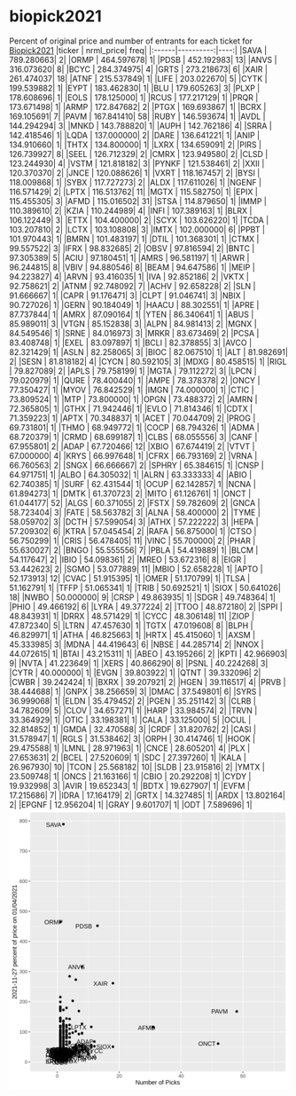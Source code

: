 # biopick2021
Percent of original price and number of entrants for each ticket for [Biopick2021](https://twitter.com/hashtag/Biopick2021)
|ticker | nrml_price| freq|
|:------|----------:|----:|
|SAVA   | 789.280663|    2|
|ORMP   | 464.597678|    1|
|PDSB   | 452.192983|   13|
|ANVS   | 316.073620|    8|
|BCYC   | 284.374975|    4|
|GRTS   | 273.218673|    6|
|XAIR   | 261.474037|   18|
|ATNF   | 215.537849|    1|
|LIFE   | 203.022670|    5|
|CYTK   | 199.539882|    1|
|EYPT   | 183.462830|    1|
|BLU    | 179.605263|    3|
|PLXP   | 178.608696|    1|
|EOLS   | 178.125000|    1|
|RCUS   | 177.217129|    1|
|PRQR   | 173.671498|    1|
|ARMP   | 172.847682|    2|
|PTGX   | 169.693867|    1|
|BCRX   | 169.105691|    7|
|PAVM   | 167.841410|   58|
|RUBY   | 146.593674|    1|
|AVDL   | 144.294294|    3|
|MNKD   | 143.788820|    1|
|AUPH   | 142.762186|    4|
|SRRA   | 142.418546|    1|
|LQDA   | 137.000000|    2|
|DARE   | 136.641221|    1|
|ANIP   | 134.910660|    1|
|THTX   | 134.800000|    1|
|LXRX   | 134.659091|    2|
|PIRS   | 126.739927|    8|
|SEEL   | 126.712329|    2|
|CMRX   | 123.949580|    2|
|CLSD   | 123.244930|    4|
|VSTM   | 121.818182|    3|
|PYNKF  | 121.538461|    2|
|XXII   | 120.370370|    2|
|JNCE   | 120.088626|    1|
|VXRT   | 118.167457|    2|
|BYSI   | 118.009868|    1|
|SYBX   | 117.727273|    2|
|ALDX   | 117.611026|    1|
|NGENF  | 116.571429|    2|
|LPTX   | 116.513762|   11|
|MGTX   | 115.582750|    1|
|EPIX   | 115.455305|    3|
|AFMD   | 115.016502|   31|
|STSA   | 114.879650|    1|
|IMMP   | 110.389610|    2|
|KZIA   | 110.244989|    4|
|INFI   | 107.389163|    1|
|BLRX   | 106.122449|    3|
|ETTX   | 104.400000|    2|
|SCYX   | 103.626220|    1|
|TCDA   | 103.207810|    2|
|LCTX   | 103.108808|    3|
|IMTX   | 102.000000|    6|
|PPBT   | 101.970443|    1|
|BMRN   | 101.483197|    1|
|DTIL   | 101.368301|    1|
|CTMX   |  99.557522|    3|
|IFRX   |  98.832685|    2|
|OBSV   |  97.816594|    2|
|BNTC   |  97.305389|    5|
|ACIU   |  97.180451|    1|
|AMRS   |  96.581197|    1|
|ARWR   |  96.244815|    8|
|VBIV   |  94.880546|    8|
|BEAM   |  94.647586|    1|
|MEIP   |  94.223827|    4|
|ARVN   |  93.416035|    1|
|IVA    |  92.852186|    2|
|VKTX   |  92.758621|    2|
|ATNM   |  92.748092|    7|
|ACHV   |  92.658228|    2|
|SLN    |  91.666667|    1|
|CAPR   |  91.176471|    3|
|CLPT   |  91.046741|    3|
|NBIX   |  90.727026|    1|
|GERN   |  90.184049|    1|
|HAACU  |  88.302551|    1|
|APRE   |  87.737844|    1|
|AMRX   |  87.090164|    1|
|YTEN   |  86.340641|    1|
|ABUS   |  85.989011|    3|
|VTGN   |  85.152838|    3|
|ALPN   |  84.981413|    2|
|MGNX   |  84.549546|    1|
|SRNE   |  84.016973|    3|
|MRKR   |  83.673469|    2|
|PCSA   |  83.408748|    1|
|EXEL   |  83.097897|    1|
|BCLI   |  82.378855|    3|
|AVCO   |  82.321429|    1|
|ASLN   |  82.258065|    3|
|BIOC   |  82.067510|    1|
|ALT    |  81.982691|    2|
|SESN   |  81.818182|    4|
|CYCN   |  80.592105|    3|
|MDXG   |  80.458515|    1|
|RIGL   |  79.827089|    2|
|APLS   |  79.758199|    1|
|MGTA   |  79.112272|    3|
|LPCN   |  79.020979|    1|
|QURE   |  78.400440|    1|
|AMPE   |  78.378378|    2|
|ONCY   |  77.350427|    1|
|MYOV   |  76.842529|    1|
|IMGN   |  74.000000|    1|
|CTIC   |  73.809524|    1|
|MTP    |  73.800000|    1|
|OPGN   |  73.488372|    2|
|AMRN   |  72.365805|    1|
|GTHX   |  71.942446|    1|
|EVLO   |  71.814346|    1|
|CDTX   |  71.359223|    1|
|APTX   |  70.348837|    1|
|ACET   |  70.044709|    2|
|PROG   |  69.731801|    1|
|THMO   |  68.949772|    1|
|COCP   |  68.794326|    1|
|ADMA   |  68.720379|    1|
|CRMD   |  68.699187|    1|
|CLBS   |  68.055556|    3|
|CANF   |  67.955801|    2|
|ADAP   |  67.720466|   12|
|XBIO   |  67.674419|    2|
|VTVT   |  67.000000|    4|
|KRYS   |  66.997648|    1|
|CFRX   |  66.793169|    2|
|VRNA   |  66.760563|    2|
|SNGX   |  66.666667|    2|
|SPHRY  |  65.384615|    1|
|CNSP   |  64.971751|    1|
|ALBO   |  64.305032|    1|
|ALRN   |  63.333333|    4|
|ABIO   |  62.740385|    1|
|SURF   |  62.431544|    1|
|OCUP   |  62.142857|    1|
|NCNA   |  61.894273|    1|
|DMTK   |  61.370723|    2|
|MITO   |  61.126761|    1|
|ONCT   |  61.044177|   52|
|ALGS   |  60.371055|    2|
|FSTX   |  59.782609|    2|
|GNCA   |  58.723404|    3|
|FATE   |  58.563782|    3|
|ALNA   |  58.400000|    2|
|TYME   |  58.059702|    3|
|DCTH   |  57.599054|    3|
|ATHX   |  57.222222|    3|
|HEPA   |  57.209302|    6|
|KTRA   |  57.045454|    2|
|RAFA   |  56.875000|    1|
|CTSO   |  56.750299|    1|
|CRIS   |  56.478405|   11|
|VINC   |  55.700000|    2|
|PHAR   |  55.630027|    2|
|BNGO   |  55.555556|    7|
|PBLA   |  54.419889|    1|
|BLCM   |  54.117647|    2|
|IBIO   |  54.098361|    2|
|MREO   |  53.672316|    8|
|EIGR   |  53.442623|    2|
|SGMO   |  53.077889|   11|
|MBIO   |  52.658228|    1|
|APTO   |  52.173913|   12|
|CVAC   |  51.915395|    1|
|OMER   |  51.170799|    1|
|TLSA   |  51.162791|    1|
|TFFP   |  51.065341|    1|
|TRIB   |  50.692521|    1|
|SIOX   |  50.641026|   18|
|NWBO   |  50.000000|    9|
|CRSP   |  49.863935|    1|
|SDGR   |  49.748364|    1|
|PHIO   |  49.466192|    6|
|LYRA   |  49.377224|    2|
|TTOO   |  48.872180|    2|
|SPPI   |  48.843931|    1|
|DRRX   |  48.571429|    1|
|CYCC   |  48.306148|   11|
|ZIOP   |  47.872340|    5|
|LTRN   |  47.457630|    1|
|TGTX   |  47.019608|    8|
|BLPH   |  46.829971|    1|
|ATHA   |  46.825663|    1|
|HRTX   |  45.415060|    1|
|AXSM   |  45.333985|    3|
|MDNA   |  44.419643|    6|
|NBSE   |  44.285714|    2|
|NNOX   |  44.072615|    1|
|BTAI   |  43.215311|    1|
|ABEO   |  43.195266|    2|
|KPTI   |  42.966903|    9|
|NVTA   |  41.223649|    1|
|XERS   |  40.866290|    8|
|PSNL   |  40.224268|    3|
|CYTR   |  40.000000|    1|
|EVGN   |  39.803922|    1|
|QTNT   |  39.332096|    2|
|CWBR   |  39.242424|    1|
|BXRX   |  39.207921|    2|
|HGEN   |  39.116517|    4|
|PRVB   |  38.444688|    1|
|GNPX   |  38.256659|    3|
|DMAC   |  37.549801|    6|
|SYRS   |  36.999068|    1|
|ELDN   |  35.479452|    2|
|PGEN   |  35.251142|    3|
|CLRB   |  34.782609|    5|
|CLOV   |  34.657271|    1|
|HARP   |  33.984574|    2|
|TRVN   |  33.364929|    1|
|OTIC   |  33.198381|    1|
|CALA   |  33.125000|    5|
|OCUL   |  32.814852|    1|
|GMDA   |  32.470588|    3|
|CRDF   |  31.820762|    2|
|CASI   |  31.578947|    1|
|RGLS   |  31.538462|    3|
|ORPH   |  30.414746|    1|
|HOOK   |  29.475588|    1|
|LMNL   |  28.971963|    1|
|CNCE   |  28.605201|    4|
|PLX    |  27.653631|    2|
|BCEL   |  27.520609|    1|
|SDC    |  27.397260|    1|
|KALA   |  26.967930|   10|
|TCON   |  25.568182|   10|
|SLDB   |  23.915816|    2|
|YMTX   |  23.509748|    1|
|ONCS   |  21.163166|    1|
|CBIO   |  20.292208|    1|
|CYDY   |  19.932998|    3|
|AVIR   |  19.652343|    1|
|BDTX   |  19.627907|    1|
|EVFM   |  17.215686|    7|
|IDRA   |  17.164179|    2|
|GRTX   |  14.327485|    1|
|ARDX   |  13.802164|    2|
|EPGNF  |  12.956204|    1|
|GRAY   |   9.601707|    1|
|ODT    |   7.589696|    1|
![retvspicks](biopicks.png?raw=true)
